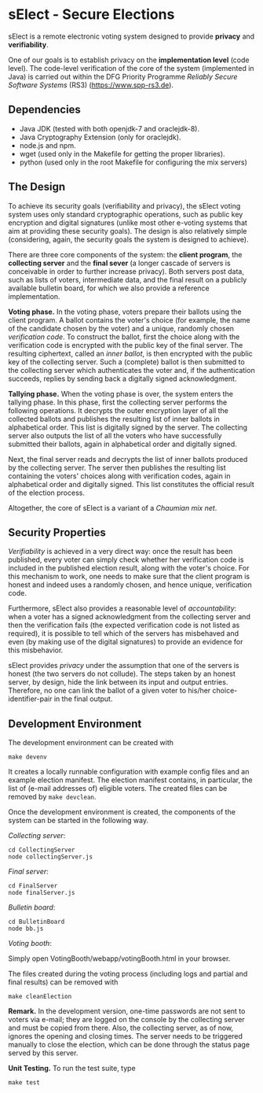 # sElect - Secure Elections

sElect is a remote electronic voting system designed to provide 
**privacy** and **verifiability**.

One of our goals is to establish privacy on the
**implementation level** (code level). The code-level
verification of the core of the system (implemented in Java) 
is carried out within the DFG Priority
Programme *Reliably Secure Software Systems* (RS3)
(https://www.spp-rs3.de).

## Dependencies

* Java JDK (tested with both openjdk-7 and oraclejdk-8).
* Java Cryptography Extension (only for oraclejdk).
* node.js and npm.
* wget (used only in the Makefile for getting the proper libraries).
* python (used only in the root Makefile for configuring the mix servers) 

## The Design

To achieve its security goals (verifiability and privacy), 
the sElect voting system uses only standard cryptographic
operations, such as public key encryption and digital signatures
(unlike most other e-voting systems that aim at providing these security
goals). The design is also relatively simple (considering, again,
the security goals the system is designed to achieve).

There are three core components of the system: the **client
program**, the **collecting server** and the **final sever** (a
longer cascade of servers is conceivable in order to further
increase privacy).  Both servers post data, such as lists of
voters, intermediate data, and the final result on a publicly
available bulletin board, for which we also provide a reference
implementation.

**Voting phase.** In the voting phase, voters prepare their
ballots using the client program.  A ballot contains the voter's
choice (for example, the name of the candidate chosen by the
voter) and a unique, randomly chosen _verification code_.
To construct the ballot, first the choice along with the
verification code is encrypted with the public key of the final
server. The resulting ciphertext, called an _inner ballot_,
is then encrypted with the public key of the collecting
server. Such a (complete) ballot is then submitted to the
collecting server which authenticates the voter and, if the
authentication succeeds, replies by sending back a digitally
signed acknowledgment.

**Tallying phase.** When the voting phase is over, the system
enters the tallying phase. In this phase, first the collecting
server performs the following operations. It decrypts the outer
encryption layer of all the collected ballots and publishes the
resulting list of inner ballots in alphabetical order. This list
is digitally signed by the server. The collecting server also
outputs the list of all the voters who have successfully
submitted their ballots, again in alphabetical order and
digitally signed.

Next, the final server reads and decrypts the list of inner ballots
produced by the collecting server. The server then publishes the
resulting list containing the voters' choices along with verification
codes, again in alphabetical order and digitally signed. This
list constitutes the official result of the election process.

Altogether, the core of sElect is a variant of a _Chaumian mix
net_.


## Security Properties

_Verifiability_ is achieved in a very direct way: once the result
has been published, every voter can simply check whether her
verification code is included in the published election result,
along with the voter's choice. For this mechanism to work, one needs to make
sure that the client program is honest and indeed uses a randomly
chosen, and hence unique, verification code.

Furthermore, sElect also provides a
reasonable level of _accountability_: when a voter has a signed
acknowledgment from the collecting server and then the
verification fails (the expected verification code is not listed
as required), it is possible to tell which of the servers has
misbehaved and even (by making use of the digital signatures)
to provide an evidence for this misbehavior.

sElect provides _privacy_ under the assumption that one of the
servers is honest (the two servers do not collude). The steps
taken by an honest server, by design, hide the link between its
input and output entries. Therefore, no one can link the ballot
of a given voter to his/her choice-identifier-pair in the final
output.


## Development Environment

The development environment can be created with

```
make devenv
```

It creates a locally runnable configuration with example config files and 
an example election manifest. The election manifest contains, in particular, the
list of (e-mail addresses of) eligible voters. The created files can be removed by 
`make devclean`. 

Once the development environment is created, the components of the system can 
be started in the following way.

*Collecting server*:
```
cd CollectingServer
node collectingServer.js
```

*Final server*:
```
cd FinalServer
node finalServer.js
```

*Bulletin board*:
```
cd BulletinBoard
node bb.js
```

*Voting booth*:

Simply open VotingBooth/webapp/votingBooth.html in your browser.

The files created during the voting process (including logs and partial 
and final results) can be removed with
```
make cleanElection
```

**Remark.**
In the development version, one-time passwords are not sent to
voters via e-mail; they are logged on the console by the
collecting server and must be copied from there. Also, the
collecting server, as of now, ignores the opening and closing
times. The server needs to be triggered manually to close the
election, which can be done through the status page served by
this server.

**Unit Testing.**
To run the test suite, type
```
make test
```